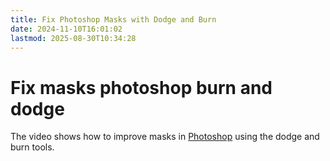 ```yaml
---
title: Fix Photoshop Masks with Dodge and Burn
date: 2024-11-10T16:01:02
lastmod: 2025-08-30T10:34:28
---
```


# Fix masks photoshop burn and dodge

The video shows how to improve masks in [Photoshop](photoshop.md) using the dodge and burn tools.

